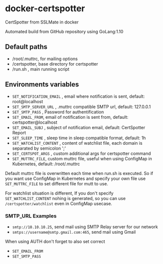 # docker-certspotter
CertSpotter from SSLMate in docker

Automated build from GitHub repository using GoLang:1.10 

## Default paths
* /root/.muttrc, for mailing options
* /certspotter, base directory for certspotter
* /run.sh , main running script

## Environments variables
* `SET_NOTIFICATION_EMAIL` , email where notification is sent, default: root@localhost
* `SET_SMTP_SERVER_URL` , .muttrc compatible SMTP url, default: 127.0.0.1
* `SET_SMTP_PASS` , Password for authentification
* `SET_EMAIL_FROM`, email of notification is sent from, default: certspotter@localhost
* `SET_EMAIL_SUBJ` , subject of notification email, default: CertSpotter Report
* `SET_SLEEP_TIME` , sleep time in sleep compatible format, default: 1h
* `SET_WATCHLIST_CONTENT` , content of watchlist file, each domain is separated by semicolon ';'
* `SET_CERTSPOT_ARGS` , custom additional args for certspotter command
* `SET_MUTTRC_FILE`, custom muttrc file, useful when using ConfigMap in Kubernetes, default: /root/.muttrc

Default muttrc file is overwritten each time when run.sh is executed. So if you want use ConfigMap in Kubernetes and specify your own file use `SET_MUTTRC_FILE` to set different file for mutt to use.

For watchlist situation is different, If you don't specify `SET_WATCHLIST_CONTENT` nohing is generated, so you can use `/certspotter/watchlist` even in ConfigMap usecase.

### SMTP_URL Examples
* `smtp://10.10.10.25`, send mail using SMTP Relay server for our network
* `smtps://username@smtp.gmail.com:465`, send mail using Gmail 

When using AUTH don't forget to also set correct
* `SET_EMAIL_FROM`
* `SET_SMTP_PASS`
